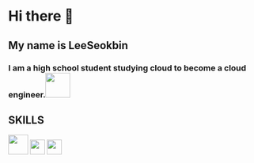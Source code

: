 # Hi there 👋
## My name is LeeSeokbin

### I am a high school student studying cloud to become a cloud engineer.<img src="https://github.com/LeeSeokBln/LeeSeokbln/assets/101256150/dbacbaa4-977e-4bf3-aca5-68770644b302" width="50">

## SKILLS
<img src="https://github.com/LeeSeokBln/LeeSeokbln/assets/101256150/6e2d46d4-de3f-47fa-a988-e68e0c6c45b0" width="40"> <img src="https://github.com/LeeSeokBln/LeeSeokbln/assets/101256150/b60aaa62-7a31-47a4-9c3d-ce4bb00060d8" width="30"> <img src="https://github.com/LeeSeokBln/LeeSeokbln/assets/101256150/65823f0b-3f86-4b46-81de-909c9e025aee" width="30">
